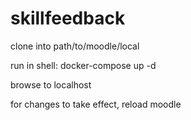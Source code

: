 # skillfeedback

clone into path/to/moodle/local

run in shell:
docker-compose up -d

browse to localhost


for changes to take effect, reload moodle
